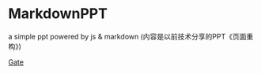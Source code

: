 MarkdownPPT
===========

a simple ppt powered by js &amp; markdown (内容是以前技术分享的PPT《页面重构》)

[Gate](http://yqtaku.github.com/MarkdownPPT)
